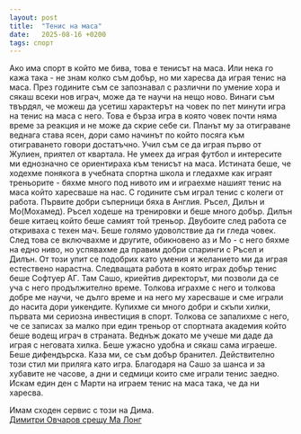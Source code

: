 ```yaml
---
layout: post
title:  "Тенис на маса"
date:   2025-08-16 +0200
tags: спорт
---
```

Ако има спорт в който ме бива, това е тенисът на маса.
Или нека го кажа така - не знам колко съм добър, но ми 
харесва да играя тенис на маса. През годините съм се 
запознавал с различни по умение хора и сякаш всеки нов
играч, може да те научи на нещо ново. Винаги съм твърдял,
че можеш да усетиш характерът на човек по пет минути игра
на тенис на маса с него. Това е бърза игра в която човек
почти няма време за реакция и не може да скрие себе си.
Планът му за отиграване веднага става ясен, дори само
начинът по който посяга към отиграването говори достатъчно.
Учил съм се да играя първо от Жулиен, приятел от квартала.
Не умеех да играя футбол и интересите ми еднозначно се 
ориентираха към тенисът на маса. Истината беше, че ходехме
понякога в учебната спортна школа и гледахме как играят
треньорите - бяхме много под нивото им и играехме нашият
тенис на маса който харесваше на нас. С годините съм играл
тенис с колеги от работа. Първите добри съперници бяха в
Англия. Ръсел, Дилън и Мо(Мохамед). Ръсел ходеше на тренировки
и беше много добър. Дилън беше китаец който беше самият той
треньор. Двубоите след работа се откриваха с техен мач. Беше
голямо удоволствие да ги гледа човек. След това се включвахме
и другите, обикновено аз и Мо - с него бяхме на едно ниво,
но успявахме да правим добри спаринги с Ръсел и Дилън.
От този упит се подобрих като умения и желанието ми да играя
естествено нарастна. Следващата работа в която играх добър тенис
беше Софтуер АГ. Там Сашо, криейтив директорът, ми позволи да 
се уча с него продължително време. Толкова играхме с него и 
толкова добре ме научи, че дълго време и на него му харесваше
и сме играли до насита дори уикендите. Купихме си много добри
и скъпи хилки, първата ми сериозна инвестиция в спорт.
Толкова се запалихме с него, че се записах за малко при един
треньор от спортната академия който беше водещ играч в страната.
Веднъж докато ме учеше ми даде да играя с неговата хилка.
Беше ужасно удобна и сякаш сама играеше. Беше дифендърска.
Каза ми, се съм добър бранител. Действително този стил ми 
приляга като игра. Благодаря на Сашо за шанса и за хубавите
не часове, а дни и седмици които сме играли тенис заедно.
Искам един ден с Марти на играем тенис на маса така, че да ни
харесва.

Имам сходен сервис с този на Дима.  
[Димитри Овчаров срещу Ма Лонг](https://www.youtube.com/watch?v=ZY19A5mwUkU)